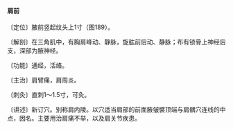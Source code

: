 #### 肩前

〔定位〕腋前竖起纹头上1寸（图189）。

〔解剖〕在三角肌中，有胸肩峰动、静脉，旋肱前后动、静脉；布有锁骨上神经后支，深部为腋神经。

〔功能〕通经，活络。

〔主治〕肩臂痛，肩周炎。

〔刺灸〕直刺1～1.5寸，可灸。

〔讲述〕新订穴。别称肩内陵。以穴适当肩部的前面腋皱襞顶端与肩髃穴连线的中点，因名。主要用治肩痛不举，以及肩关节疾患。
